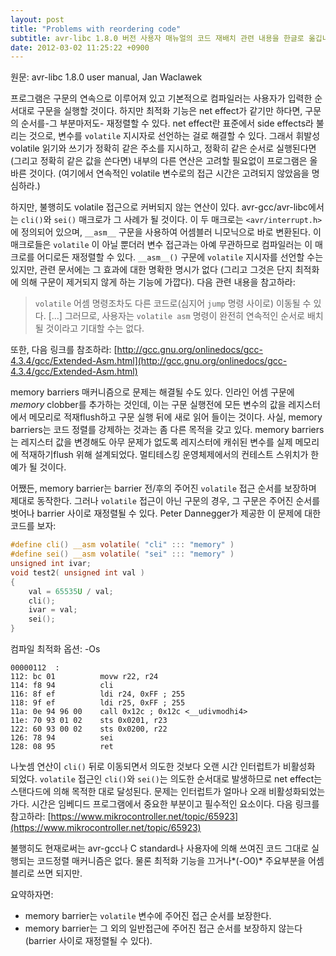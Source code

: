 ```yaml
---
layout: post
title: "Problems with reordering code"
subtitle: avr-libc 1.8.0 버전 사용자 매뉴얼의 코드 재배치 관련 내용을 한글로 옮깁니다.
date: 2012-03-02 11:25:22 +0900
---
```


원문: avr-libc 1.8.0 user manual, Jan Waclawek

프로그램은 구문의 연속으로 이루어져 있고 기본적으로 컴파일러는 사용자가 입력한
순서대로 구문을 실행할 것이다. 하지만 최적화 기능은 net effect가 같기만 하다면,
구문의 순서를-그 부분마저도- 재정렬할 수 있다. net effect란 표준에서 side
effects라 불리는 것으로, 변수를 `volatile` 지시자로 선언하는 걸로 해결할 수
있다. 그래서 휘발성volatile 읽기와 쓰기가 정확히 같은 주소를 지시하고,
정확히 같은 순서로 실행된다면(그리고 정확히 같은 값을 쓴다면) 내부의 다른 연산은
고려할 필요없이 프로그램은 올바른 것이다. (여기에서 연속적인 volatile 변수로의
접근 시간은 고려되지 않았음을 명심하라.)

하지만, 불행히도 volatile 접근으로 커버되지 않는 연산이 있다.
avr-gcc/avr-libc에서는 `cli()`와 `sei()` 매크로가 그 사례가 될 것이다. 이 두
매크로는 `<avr/interrupt.h>`에 정의되어 있으며, `__asm__` 구문을 사용하여
어셈블러 니모닉으로 바로 변환된다. 이 매크로들은 `volatile` 이 아닐 뿐더러 변수
접근과는 아예 무관하므로 컴파일러는 이 매크로를 어디로든 재정렬할 수 있다.
`__asm__()` 구문에 `volatile` 지시자를 선언할 수는 있지만, 관련 문서에는 그
효과에 대한 명확한 명시가 없다 (그리고 그것은 단지 최적화에 의해 구문이 제거되지
않게 하는 기능에 가깝다). 다음 관련 내용을 참고하라: 

> `volatile` 어셈 명령조차도 다른 코드로(심지어 `jump` 명령 사이로) 이동될 수
있다. [...] 그러므로, 사용자는 `volatile asm` 명령이 완전히 연속적인 순서로
배치될 것이라고 기대할 수는 없다.

또한, 다음 링크를 참조하라: [http://gcc.gnu.org/onlinedocs/gcc-4.3.4/gcc/Extended-Asm.html](http://gcc.gnu.org/onlinedocs/gcc-4.3.4/gcc/Extended-Asm.html)

memory barriers 매커니즘으로 문제는 해결될 수도 있다. 인라인 어셈 구문에
*memory* clobber를 추가하는 것인데, 이는 구문 실행전에 모든 변수의 값을
레지스터에서 메모리로 적재flush하고 구문 실행 뒤에 새로 읽어 들이는 것이다.
사실, memory barriers는 코드 정렬를 강제하는 것과는 좀 다른 목적을 갖고 있다.
memory barriers는 레지스터 값을 변경해도 아무 문제가 없도록 레지스터에 캐쉬된
변수를 실제 메모리에 적재하기flush 위해 설계되었다. 멀티테스킹 운영체제에서의
컨테스트 스위치가 한 예가 될 것이다.

어쨌든, memory barrier는 barrier 전/후의 주어진 `volatile` 접근 순서를 보장하며
제대로 동작한다. 그러나 `volatile` 접근이 아닌 구문의 경우, 그 구문은 주어진
순서를 벗어나 barrier 사이로 재정렬될 수 있다. Peter Dannegger가 제공한 이
문제에 대한 코드를 보자: 

```c
#define cli() __asm volatile( "cli" ::: "memory" ) 
#define sei() __asm volatile( "sei" ::: "memory" ) 
unsigned int ivar; 
void test2( unsigned int val ) 
{
	val = 65535U / val; 
	cli(); 
	ivar = val; 
	sei(); 
}
```

컴파일 최적화 옵션: -Os 

```
00000112  : 
112: bc 01          movw r22, r24 
114: f8 94          cli 
116: 8f ef          ldi r24, 0xFF ; 255 
118: 9f ef          ldi r25, 0xFF ; 255 
11a: 0e 94 96 00    call 0x12c ; 0x12c <__udivmodhi4>
11e: 70 93 01 02    sts 0x0201, r23 
122: 60 93 00 02    sts 0x0200, r22 
126: 78 94          sei 
128: 08 95          ret
```

나눗셈 연산이 `cli()` 뒤로 이동되면서 의도한 것보다 오랜 시간 인터럽트가
비활성화 되었다. `volatile` 접근인 `cli()`와 `sei()`는 의도한 순서대로 발생하므로
net effect는 스탠다드에 의해 목적한 대로 달성된다. 문제는 인터럽트가 얼마나 오래
비활성화되었는가다. 시간은 임베디드 프로그램에서 중요한 부분이고 필수적인
요소이다. 다음 링크를 참고하라:
[https://www.mikrocontroller.net/topic/65923](https://www.mikrocontroller.net/topic/65923)

불행히도 현재로써는 avr-gcc나 C standard나 사용자에 의해 쓰여진 코드 그대로
실행되는 코드정렬 매커니즘은 없다. 물론 최적화 기능을 끄거나*(-O0)* 주요부분을
어셈블리로 쓰면 되지만.

요약하자면:

* memory barrier는 `volatile` 변수에 주어진 접근 순서를 보장한다.
* memory barrier는 그 외의 일반접근에 주어진 접근 순서를 보장하지 않는다
  (barrier 사이로 재정렬될 수 있다).
